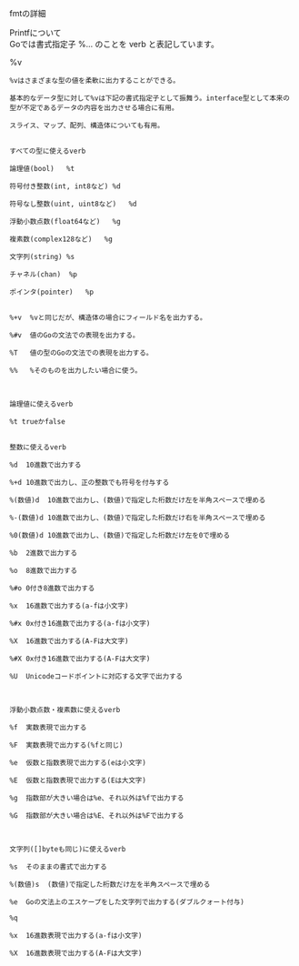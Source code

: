fmtの詳細

Printfについて  
Goでは書式指定子 %... のことを verb と表記しています。


%v

    %vはさまざまな型の値を柔軟に出力することができる。

    基本的なデータ型に対して%vは下記の書式指定子として振舞う。interface型として本来の型が不定であるデータの内容を出力させる場合に有用。

    スライス、マップ、配列、構造体についても有用。


    すべての型に使えるverb

    論理値(bool)   %t

    符号付き整数(int, int8など) %d

    符号なし整数(uint, uint8など)   %d

    浮動小数点数(float64など)   %g

    複素数(complex128など)   %g

    文字列(string) %s

    チャネル(chan)  %p

    ポインタ(pointer)   %p


    %+v  %vと同じだが、構造体の場合にフィールド名を出力する。

    %#v  値のGoの文法での表現を出力する。

    %T   値の型のGoの文法での表現を出力する。

    %%   %そのものを出力したい場合に使う。



    論理値に使えるverb

    %t trueかfalse


    整数に使えるverb

    %d  10進数で出力する

    %+d 10進数で出力し、正の整数でも符号を付与する

    %(数値)d  10進数で出力し、(数値)で指定した桁数だけ左を半角スペースで埋める

    %-(数値)d 10進数で出力し、(数値)で指定した桁数だけ右を半角スペースで埋める

    %0(数値)d 10進数で出力し、(数値)で指定した桁数だけ左を0で埋める

    %b  2進数で出力する

    %o  8進数で出力する

    %#o 0付き8進数で出力する

    %x  16進数で出力する(a-fは小文字)

    %#x 0x付き16進数で出力する(a-fは小文字)

    %X  16進数で出力する(A-Fは大文字)

    %#X 0x付き16進数で出力する(A-Fは大文字)

    %U  Unicodeコードポイントに対応する文字で出力する



    浮動小数点数・複素数に使えるverb

    %f  実数表現で出力する

    %F  実数表現で出力する(%fと同じ)

    %e  仮数と指数表現で出力する(eは小文字)

    %E  仮数と指数表現で出力する(Eは大文字)

    %g  指数部が大きい場合は%e、それ以外は%fで出力する

    %G  指数部が大きい場合は%E、それ以外は%Fで出力する



    文字列([]byteも同じ)に使えるverb

    %s  そのままの書式で出力する

    %(数値)s  (数値)で指定した桁数だけ左を半角スペースで埋める

    %e  Goの文法上のエスケープをした文字列で出力する(ダブルクォート付与)

    %q

    %x  16進数表現で出力する(a-fは小文字)

    %X  16進数表現で出力する(A-Fは大文字)
